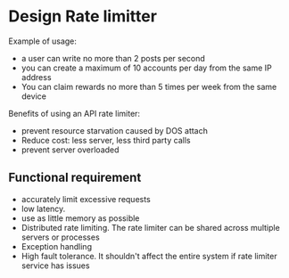 # Design Rate limitter

Example of usage:

- a user can write no more than 2 posts per second
- you can create a maximum of 10 accounts per day from the same IP address
- You can claim rewards no more than 5 times per week from the same device

Benefits of using an API rate limiter:

- prevent resource starvation caused by DOS attach
- Reduce cost: less server, less third party calls
- prevent server overloaded

## Functional requirement

- accurately limit excessive requests
- low latency.
- use as little memory as possible
- Distributed rate limiting. The rate limiter can be shared across multiple servers or processes
- Exception handling
- High fault tolerance. It shouldn't affect the entire system if rate limiter service has issues
